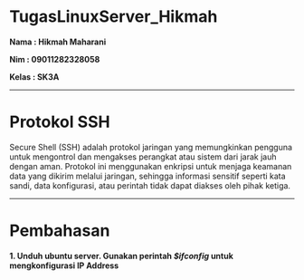 # TugasLinuxServer_Hikmah

**Nama : Hikmah Maharani**

**Nim : 09011282328058**

**Kelas : SK3A**

---

# Protokol SSH
Secure Shell (SSH) adalah protokol jaringan yang memungkinkan pengguna untuk mengontrol dan mengakses perangkat atau sistem dari jarak jauh dengan aman. Protokol ini menggunakan enkripsi untuk menjaga keamanan data yang dikirim melalui jaringan, sehingga informasi sensitif seperti kata sandi, data konfigurasi, atau perintah tidak dapat diakses oleh pihak ketiga.

---

# Pembahasan 

**1. Unduh ubuntu server. Gunakan perintah *$ifconfig* untuk mengkonfigurasi IP Address**
